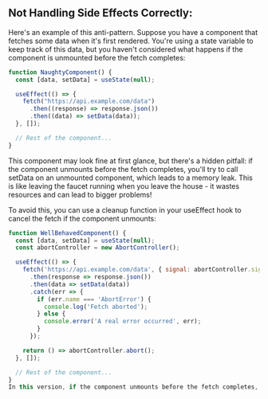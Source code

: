 ## Not Handling Side Effects Correctly:

Here's an example of this anti-pattern. Suppose you have a component that fetches some data when it's first rendered. You're using a state variable to keep track of this data, but you haven't considered what happens if the component is unmounted before the fetch completes:

```jsx
function NaughtyComponent() {
  const [data, setData] = useState(null);

  useEffect(() => {
    fetch("https://api.example.com/data")
      .then((response) => response.json())
      .then((data) => setData(data));
  }, []);

  // Rest of the component...
}
```

This component may look fine at first glance, but there's a hidden pitfall: if the component unmounts before the fetch completes, you'll try to call setData on an unmounted component, which leads to a memory leak. This is like leaving the faucet running when you leave the house - it wastes resources and can lead to bigger problems!

To avoid this, you can use a cleanup function in your useEffect hook to cancel the fetch if the component unmounts:

```jsx
function WellBehavedComponent() {
  const [data, setData] = useState(null);
  const abortController = new AbortController();

  useEffect(() => {
    fetch('https://api.example.com/data', { signal: abortController.signal })
      .then(response => response.json())
      .then(data => setData(data))
      .catch(err => {
        if (err.name === 'AbortError') {
          console.log('Fetch aborted');
        } else {
          console.error('A real error occurred', err);
        }
      });

    return () => abortController.abort();
  }, []);

  // Rest of the component...
}
In this version, if the component unmounts before the fetch completes, the fetch is cancelled, preventing the memory leak. This is like making sure to turn off the faucet before you leave the house - it's much more responsible and avoids unnecessary waste!
```
